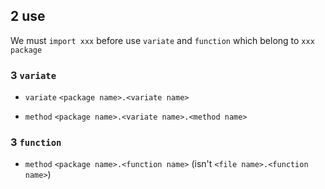 ## 2 use
We must `import xxx`   before use `variate` and `function` which belong to `xxx package`

### 3  `variate` 
* `variate` 
`<package name>.<variate name>` 

* `method` 
`<package name>.<variate name>.<method name>` 



### 3  `function` 
* `method` 
`<package name>.<function name>` (isn't `<file name>.<function name>`)

